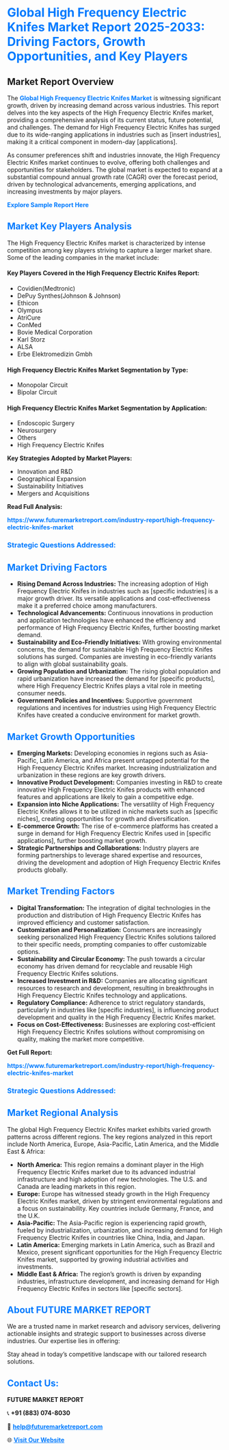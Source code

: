 <h1 style="color: #007BFF;">Global High Frequency Electric Knifes Market Report 2025-2033: Driving Factors, Growth Opportunities, and Key Players</h1>

<section id="overview">
<h2>Market Report Overview</h2>
<p>The <a href="https://www.futuremarketreport.com/industry-report/high-frequency-electric-knifes-market" style="color: #007BFF; text-decoration: none;"><strong>Global High Frequency Electric Knifes Market</strong></a> is witnessing significant growth, driven by increasing demand across various industries. This report delves into the key aspects of the High Frequency Electric Knifes market, providing a comprehensive analysis of its current status, future potential, and challenges. The demand for High Frequency Electric Knifes has surged due to its wide-ranging applications in industries such as [insert industries], making it a critical component in modern-day [applications].</p>
<p>As consumer preferences shift and industries innovate, the High Frequency Electric Knifes market continues to evolve, offering both challenges and opportunities for stakeholders. The global market is expected to expand at a substantial compound annual growth rate (CAGR) over the forecast period, driven by technological advancements, emerging applications, and increasing investments by major players.</p>
</section>

<section id="overview">
<p><a href="https://www.futuremarketreport.com/request-sample/reportId=112836" style="color: #007BFF; text-decoration: none;"><strong>Explore Sample Report Here</strong></a></p>
</section>

<section id="key-players">
<h2 style="color: #007BFF;">Market Key Players Analysis</h2>
<p>The High Frequency Electric Knifes market is characterized by intense competition among key players striving to capture a larger market share. Some of the leading companies in the market include:</p>
<h4>Key Players Covered in the High Frequency Electric Knifes Report:</h4>
<ul><li>Covidien(Medtronic)</li><li>DePuy Synthes(Johnson &amp; Johnson)</li><li>Ethicon</li><li>Olympus</li><li>AtriCure</li><li>ConMed</li><li>Bovie Medical Corporation</li><li>Karl Storz</li><li>ALSA</li><li>Erbe Elektromedizin Gmbh</li></ul>
<h4>High Frequency Electric Knifes Market Segmentation by Type:</h4>
<ul><li>Monopolar Circuit</li><li>Bipolar Circuit</li></ul>

<h4>High Frequency Electric Knifes Market Segmentation by Application:</h4>
<ul><li>Endoscopic Surgery</li><li>Neurosurgery</li><li>Others</li><li>High Frequency Electric Knifes</li></ul>
<p><strong>Key Strategies Adopted by Market Players:</strong></p>
<ul>
<li>Innovation and R&D</li>
<li>Geographical Expansion</li>
<li>Sustainability Initiatives</li>
<li>Mergers and Acquisitions</li>
</ul>
</section>

<section>
<p><strong>Read Full Analysis: </strong></p><a href="https://www.futuremarketreport.com/industry-report/high-frequency-electric-knifes-market" style="color: #007BFF; text-decoration: none;"><strong>https://www.futuremarketreport.com/industry-report/high-frequency-electric-knifes-market</strong></a>
<h3 style="color: #007BFF;">Strategic Questions Addressed:</h3>
</section>

<section id="driving-factors">
<h2 style="color: #007BFF;">Market Driving Factors</h2>
<ul>
<li><strong>Rising Demand Across Industries:</strong> The increasing adoption of High Frequency Electric Knifes in industries such as [specific industries] is a major growth driver. Its versatile applications and cost-effectiveness make it a preferred choice among manufacturers.</li>
<li><strong>Technological Advancements:</strong> Continuous innovations in production and application technologies have enhanced the efficiency and performance of High Frequency Electric Knifes, further boosting market demand.</li>
<li><strong>Sustainability and Eco-Friendly Initiatives:</strong> With growing environmental concerns, the demand for sustainable High Frequency Electric Knifes solutions has surged. Companies are investing in eco-friendly variants to align with global sustainability goals.</li>
<li><strong>Growing Population and Urbanization:</strong> The rising global population and rapid urbanization have increased the demand for [specific products], where High Frequency Electric Knifes plays a vital role in meeting consumer needs.</li>
<li><strong>Government Policies and Incentives:</strong> Supportive government regulations and incentives for industries using High Frequency Electric Knifes have created a conducive environment for market growth.</li>
</ul>
</section>

<section id="growth-opportunities">
<h2 style="color: #007BFF;">Market Growth Opportunities</h2>
<ul>
<li><strong>Emerging Markets:</strong> Developing economies in regions such as Asia-Pacific, Latin America, and Africa present untapped potential for the High Frequency Electric Knifes market. Increasing industrialization and urbanization in these regions are key growth drivers.</li>
<li><strong>Innovative Product Development:</strong> Companies investing in R&D to create innovative High Frequency Electric Knifes products with enhanced features and applications are likely to gain a competitive edge.</li>
<li><strong>Expansion into Niche Applications:</strong> The versatility of High Frequency Electric Knifes allows it to be utilized in niche markets such as [specific niches], creating opportunities for growth and diversification.</li>
<li><strong>E-commerce Growth:</strong> The rise of e-commerce platforms has created a surge in demand for High Frequency Electric Knifes used in [specific applications], further boosting market growth.</li>
<li><strong>Strategic Partnerships and Collaborations:</strong> Industry players are forming partnerships to leverage shared expertise and resources, driving the development and adoption of High Frequency Electric Knifes products globally.</li>
</ul>
</section>

<section id="trending-factors">
<h2 style="color: #007BFF;">Market Trending Factors</h2>
<ul>
<li><strong>Digital Transformation:</strong> The integration of digital technologies in the production and distribution of High Frequency Electric Knifes has improved efficiency and customer satisfaction.</li>
<li><strong>Customization and Personalization:</strong> Consumers are increasingly seeking personalized High Frequency Electric Knifes solutions tailored to their specific needs, prompting companies to offer customizable options.</li>
<li><strong>Sustainability and Circular Economy:</strong> The push towards a circular economy has driven demand for recyclable and reusable High Frequency Electric Knifes solutions.</li>
<li><strong>Increased Investment in R&D:</strong> Companies are allocating significant resources to research and development, resulting in breakthroughs in High Frequency Electric Knifes technology and applications.</li>
<li><strong>Regulatory Compliance:</strong> Adherence to strict regulatory standards, particularly in industries like [specific industries], is influencing product development and quality in the High Frequency Electric Knifes market.</li>
<li><strong>Focus on Cost-Effectiveness:</strong> Businesses are exploring cost-efficient High Frequency Electric Knifes solutions without compromising on quality, making the market more competitive.</li>
</ul>
</section>

<section>
<p><strong>Get Full Report: </strong></p><a href="https://www.futuremarketreport.com/industry-report/high-frequency-electric-knifes-market" style="color: #007BFF; text-decoration: none;"><strong>https://www.futuremarketreport.com/industry-report/high-frequency-electric-knifes-market</strong></a>
<h3 style="color: #007BFF;">Strategic Questions Addressed:</h3>
</section>


<section id="regional-analysis">
<h2 style="color: #007BFF;">Market Regional Analysis</h2>
<p>The global High Frequency Electric Knifes market exhibits varied growth patterns across different regions. The key regions analyzed in this report include North America, Europe, Asia-Pacific, Latin America, and the Middle East & Africa:</p>
<ul>
<li><strong>North America:</strong> This region remains a dominant player in the High Frequency Electric Knifes market due to its advanced industrial infrastructure and high adoption of new technologies. The U.S. and Canada are leading markets in this region.</li>
<li><strong>Europe:</strong> Europe has witnessed steady growth in the High Frequency Electric Knifes market, driven by stringent environmental regulations and a focus on sustainability. Key countries include Germany, France, and the U.K.</li>
<li><strong>Asia-Pacific:</strong> The Asia-Pacific region is experiencing rapid growth, fueled by industrialization, urbanization, and increasing demand for High Frequency Electric Knifes in countries like China, India, and Japan.</li>
<li><strong>Latin America:</strong> Emerging markets in Latin America, such as Brazil and Mexico, present significant opportunities for the High Frequency Electric Knifes market, supported by growing industrial activities and investments.</li>
<li><strong>Middle East & Africa:</strong> The region’s growth is driven by expanding industries, infrastructure development, and increasing demand for High Frequency Electric Knifes in sectors like [specific sectors].</li>
</ul>
</section>

<footer>
<h2 style="color: #007BFF;">About FUTURE MARKET REPORT</h2>
<p>We are a trusted name in market research and advisory services, delivering actionable insights and strategic support to businesses across diverse industries. Our expertise lies in offering:</p>

<p>Stay ahead in today’s competitive landscape with our tailored research solutions.</p>

<h2 style="color: #007BFF;">Contact Us:</h2>
<p><strong>FUTURE MARKET REPORT</strong></p>
<p>📞 <strong>+91 (883) 074-8030</strong></p>
<p>📧 <strong><a href="mailto:help@futuremarketreport.com" style="color: #007BFF;">help@futuremarketreport.com</a></strong></p>
<p>🌐 <strong><a href="https://www.futuremarketreport.com/" style="color: #007BFF;">Visit Our Website</a></strong></p>
</footer>